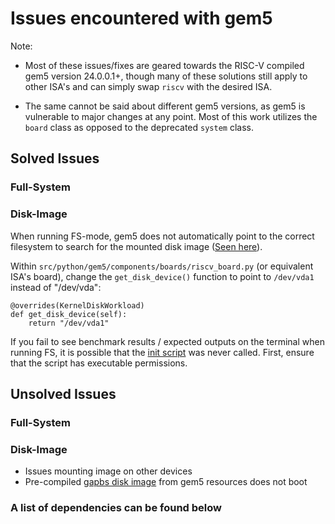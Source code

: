# Issues encountered with gem5
Note: 

 - Most of these issues/fixes are geared towards the RISC-V compiled gem5 version 24.0.0.1+, though many of these solutions still apply to other ISA's and can simply swap ```riscv``` with the desired ISA.

 - The same cannot be said about different gem5 versions, as gem5 is vulnerable to major changes at any point. Most of this work utilizes the ```board``` class as opposed to the deprecated ```system``` class.

## Solved Issues

### Full-System
### Disk-Image
When running FS-mode, gem5 does not automatically point to the correct filesystem to search for the mounted disk image ([Seen here](https://stackoverflow.com/questions/63277677/gem5-full-system-linux-boot-fails-with-kernel-panic-not-syncing-vfs-unable)).

Within ```src/python/gem5/components/boards/riscv_board.py``` (or equivalent ISA's board), change the ```get_disk_device()``` function to point to ```/dev/vda1``` instead of "/dev/vda":
```
@overrides(KernelDiskWorkload)
def get_disk_device(self):
    return "/dev/vda1"
```
 
If you fail to see benchmark results / expected outputs on the terminal when running FS, it is possible that the [init script](https://www.gem5.org/documentation/gem5-stdlib/x86-full-system-tutorial) was never called. First, ensure that the script has executable permissions.

## Unsolved Issues

### Full-System
### Disk-Image
 - Issues mounting image on other devices
 - Pre-compiled [gapbs disk image](https://resources.gem5.org/resources/riscv-ubuntu-24.04-gapbs-bfs-set?version=1.0.0) from gem5 resources does not boot

### A list of dependencies can be found below
